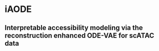 # iAODE
## Interpretable accessibility modeling via the reconstruction enhanced ODE-VAE for scATAC data
